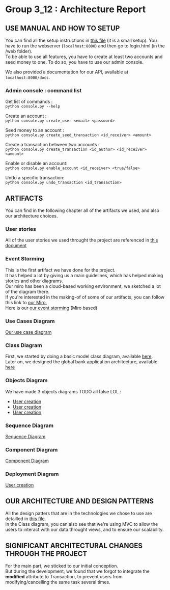 # Group 3_12 : Architecture Report

## USE MANUAL AND HOW TO SETUP
You can find all the setup instructions in [this file](artifacts/doc.md) (it is a small setup).
You have to run the webserver (```localhost:8000```) and then go to login.html 
(in the /web folder).  
To be able to use all features, you have to create at least two accounts
and seed money to one. To do so, you have to use our admin console.

We also provided a documentation for our API, available at ```localhost:8000/docs```. 

### Admin console : command list
Get list of commands :  
```python console.py --help```

Create an account :  
```python console.py create_user <email> <password>```

Seed money to an account :  
```python console.py create_seed_transaction <id_receiver> <amount>```

Create a transaction between two accounts :  
```python console.py create_transaction <id_author> <id_receiver> <amount>```

Enable or disable an account:  
```python console.py enable_account <id_receiver> <true/false>```

Undo a specific transaction:  
```python console.py undo_transaction <id_transaction>```

 


## ARTIFACTS
You can find in the following chapter all of the artifacts we used, and also
our architecture choices.  

### User stories
All of the user stories we used throught the project are referenced in [this document](artifacts/personas_stories.md)


### Event Storming
This is the first artifact we have done for the project.  
It has helped a lot by giving us a main guidelines, which has helped making stories and other diagrams.  
Our miro has been a cloud-based working environment, we sketched a lot of the diagram there.  
If you're interested in the making-of of some of our artifacts, you can follow this link to
[our Miro.](https://miro.com/welcomeonboard/sFgH6nnijWVtJbfmW1rD0PuaAmTvR6zvUhoxmFfej7kj44MFtsuRSqiUCUAFxMZy)  
Here is our 
[our event storming](artifacts/Event_Storming_3_12.jpg) (Miro based)

### Use Cases Diagram
[Our use case diagram](artifacts/use_case.png)

### Class Diagram
First, we started by doing a basic model class diagram, available [here](artifacts/model_class_diagram.PNG).  
Later on, we designed the global bank application architecture, available [here](artifacts/bank_class_diagram_dp.png)


### Objects Diagram
We have made 3 objects diagrams TODO all false LOL :
- [User creation](artifacts/obj_1.png)
- [User creation](artifacts/obj_1.png)
- [User creation](artifacts/obj_1.png)
### Sequence Diagram
[Sequence Diagram](artifacts/sequence.png)

### Component Diagram
[Component Diagram](artifacts/component.png)

### Deployment Diagram
[User creation](artifacts/deployment.png)

## OUR ARCHITECTURE AND DESIGN PATTERNS

All the design patters that are in the technologies we chose to use are detailled in [this file](arch.md).  
In the Class diagram, you can also see that we're using MVC to allow the users to interact with our data throught views,
and to ensure our scalability.  

## SIGNIFICANT ARCHITECTURAL CHANGES THROUGH THE PROJECT

For the main part, we sticked to our initial conception.  
But during the development, we found that we forgot to integrate the **modified**
attribute to Transaction, to prevent users from modifying/cancelling the same task
several times.  
